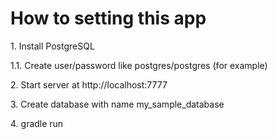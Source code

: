 <h1>How to setting this app</h1>
<p>1. Install PostgreSQL</p>
<p>1.1. Create user/password like postgres/postgres (for example)</p>
<p>2. Start server at http://localhost:7777</p>
<p>3. Create database with name my_sample_database</p>
<p>4. gradle run</p>
